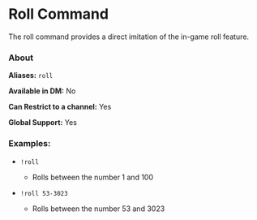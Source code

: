 # Roll Command

The roll command provides a direct imitation of the in-game roll feature.

### About

**Aliases:** `roll`

**Available in DM:** No

**Can Restrict to a channel:** Yes

**Global Support:** Yes

### Examples:

* `!roll`
  - Rolls between the number 1 and 100

* `!roll 53-3023`
  - Rolls between the number 53 and 3023
